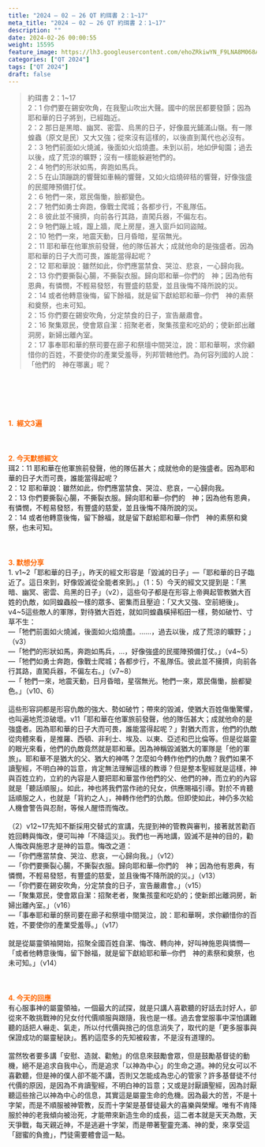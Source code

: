 ```yaml
---
title: "2024 – 02 – 26 QT 約珥書 2：1~17"
meta_title: "2024 – 02 – 26 QT 約珥書 2：1~17"
description: ""
date: 2024-02-26 00:00:55
weight: 15595
feature_image: https://lh3.googleusercontent.com/ehoZRkiwYN_F9LNA8M068AYxt73EavCZno-PD1cJRuf5BbSkQVUWr3gNEbt5kSs28Pb_Elg17kSrtf9ybWvojWoMV6I4tPM3vGRGDq6GkKkPdL2Gut4QAIw4-uykKUAtNiKgQKntvsU=w800
categories: ["QT 2024"]
tags: ["QT 2024"]
draft: false
---
```


<blockquote>約珥書 2：1~17<br />
2：1 你們要在錫安吹角，在我聖山吹出大聲。國中的居民都要發顫；因為耶和華的日子將到，已經臨近。<br />
2：2 那日是黑暗、幽冥、密雲、烏黑的日子，好像晨光鋪滿山嶺。有一隊蝗蟲（原文是民）又大又強；從來沒有這樣的，以後直到萬代也必沒有。<br />
2：3 牠們前面如火燒滅，後面如火焰燒盡。未到以前，地如伊甸園；過去以後，成了荒涼的曠野；沒有一樣能躲避牠們的。<br />
2：4 牠們的形狀如馬，奔跑如馬兵。<br />
2：5 在山頂蹦跳的響聲如車輛的響聲，又如火焰燒碎秸的響聲，好像強盛的民擺陣預備打仗。<br />
2：6 牠們一來，眾民傷慟，臉都變色。<br />
2：7 牠們如勇士奔跑，像戰士爬城；各都步行，不亂隊伍。<br />
2：8 彼此並不擁擠，向前各行其路，直闖兵器，不偏左右。<br />
2：9 牠們蹦上城，躥上牆，爬上房屋，進入窗戶如同盜賊。<br />
2：10 牠們一來，地震天動，日月昏暗，星宿無光。<br />
2：11 耶和華在他軍旅前發聲，他的隊伍甚大；成就他命的是強盛者。因為耶和華的日子大而可畏，誰能當得起呢？<br />
2：12 耶和華說：雖然如此，你們應當禁食、哭泣、悲哀，一心歸向我。<br />
2：13 你們要撕裂心腸，不撕裂衣服。歸向耶和華─你們的　神；因為他有恩典，有憐憫，不輕易發怒，有豐盛的慈愛，並且後悔不降所說的災。<br />
2：14 或者他轉意後悔，留下餘福，就是留下獻給耶和華─你們　神的素祭和奠祭，也未可知。<br />
2：15 你們要在錫安吹角，分定禁食的日子，宣告嚴肅會。<br />
2：16 聚集眾民，使會眾自潔：招聚老者，聚集孩童和吃奶的；使新郎出離洞房，新婦出離內室。<br />
2：17 事奉耶和華的祭司要在廊子和祭壇中間哭泣，說：耶和華啊，求你顧惜你的百姓，不要使你的產業受羞辱，列邦管轄他們。為何容列國的人說：「他們的　神在哪裏」呢？</blockquote><br />
&nbsp;<br />
<br />
&nbsp;<br />
<br />
<span style="color: #ff6600;"><strong>1.  經文3遍</strong></span><br />
<br />
&nbsp;<br />
<br />
<span style="color: #ff6600;"><strong>2. 今天默想經文<br />
</strong></span>珥2：11 耶和華在他軍旅前發聲，他的隊伍甚大；成就他命的是強盛者。因為耶和華的日子大而可畏，誰能當得起呢？<br />
2：12 耶和華說：雖然如此，你們應當禁食、哭泣、悲哀，一心歸向我。<br />
2：13 你們要撕裂心腸，不撕裂衣服。歸向耶和華─你們的　神；因為他有恩典，有憐憫，不輕易發怒，有豐盛的慈愛，並且後悔不降所說的災。<br />
2：14 或者他轉意後悔，留下餘福，就是留下獻給耶和華─你們　神的素祭和奠祭，也未可知。<br />
<br />
&nbsp;<br />
<br />
<strong><span style="color: #ff6600;">3. 默想分享<br />
</span></strong>1. v1~2「耶和華的日子」，昨天的經文形容是「毀滅的日子」—「耶和華的日子臨近了。這日來到，好像毀滅從全能者來到。」（1：5）今天的經文又提到是：「黑暗、幽冥、密雲、烏黑的日子」（v2），這些句子都是在形容上帝興起管教猶大百姓的仇敵，如同蝗蟲般一樣的眾多、密集而且壓迫：「又大又強、空前絕後」。v4~5這些敵人的軍隊，對待猶大百姓，就如同蝗蟲橫掃稻田一樣，勢如破竹、寸草不生：<br />
—「牠們前面如火燒滅，後面如火焰燒盡。……，過去以後，成了荒涼的曠野；」（v3）<br />
—「牠們的形狀如馬，奔跑如馬兵，…，好像強盛的民擺陣預備打仗。」（v4~5）<br />
—「牠們如勇士奔跑，像戰士爬城；各都步行，不亂隊伍。彼此並不擁擠，向前各行其路，直闖兵器，不偏左右。」（v7~8）<br />
—「 牠們一來，地震天動，日月昏暗，星宿無光。牠們一來，眾民傷慟，臉都變色。」（v10、6）<br />
<br />
這些形容詞都是形容仇敵的強大、勢如破竹；帶來的毀滅，使猶大百姓傷慟驚懼，也叫遍地荒涼破壞。v11「耶和華在他軍旅前發聲，他的隊伍甚大；成就他命的是強盛者。因為耶和華的日子大而可畏，誰能當得起呢？」對猶大而言，他們的仇敵從肉體來看，是推羅、西頓、非利士、埃及、以東、亞述和巴比倫等。但是從屬靈的眼光來看，他們的仇敵竟然就是耶和華。因為神稱毀滅猶大的軍隊是「他的軍旅」。耶和華不是猶大的父、猶大的神嗎？怎麼如今轉作他們的仇敵？我們如果不讀聖經，不明白神的旨意，肯定無法理解這樣的教導？但是整本聖經就是這樣，神與百姓立約，立約的內容是人要把耶和華當作他們的父、他們的神，而立約的內容就是「聽話順服」。如此，神也將我們當作祂的兒女，供應賜福引導。對於不肯聽話順服之人，也就是「背約之人」，神轉作他們的仇敵。但即使如此，神仍多次給人機會警告與忍耐，等候人醒悟而悔改。<br />
<br />
（2）v12~17先知不斷採用交替式的宣講，先提到神的管教與審判，接著就苦勸百姓回轉與悔改，便可叫神「不降這災」。我們也一再地講，毀滅不是神的目的，勸人悔改與施恩才是神的旨意。悔改之道：<br />
—「你們應當禁食、哭泣、悲哀，一心歸向我。」（v12）<br />
—「你們要撕裂心腸，不撕裂衣服。歸向耶和華─你們的　神；因為他有恩典，有憐憫，不輕易發怒，有豐盛的慈愛，並且後悔不降所說的災。」（v13）<br />
—「你們要在錫安吹角，分定禁食的日子，宣告嚴肅會。」（v15）<br />
—「聚集眾民，使會眾自潔：招聚老者，聚集孩童和吃奶的；使新郎出離洞房，新婦出離內室。」（v16）<br />
—「事奉耶和華的祭司要在廊子和祭壇中間哭泣，說：耶和華啊，求你顧惜你的百姓，不要使你的產業受羞辱。」（v17）<br />
<br />
就是從屬靈領袖開始，招聚全國百姓自潔、悔改、轉向神，好叫神施恩與憐憫—「或者他轉意後悔，留下餘福，就是留下獻給耶和華─你們　神的素祭和奠祭，也未可知。」（v14）<br />
<br />
&nbsp;<br />
<br />
<strong style="font-size: inherit;"><span style="color: #ff6600;">4. 今天的回應<br />
</span></strong>有心服事神的屬靈領袖，一個最大的試探，就是只講人喜歡聽的好話去討好人，卻從來不敢挑戰神的兒女付代價順服與跟隨，我也是一樣。過去會堂服事中深怕講難聽的話把人嚇走、氣走，所以付代價與捨己的信息消失了，取代的是「更多服事與保證成功的屬靈秘訣」。舊約這麼多的先知被殺害，不是沒有道理的。<br />
<br />
當然牧者要多講「安慰、造就、勸勉」的信息來鼓勵會眾，但是鼓勵基督徒的動機，絕不是追求自我中心，而是追求「以神為中心」的生命之道。神的兒女可以不喜歡聽，但是神的僕人卻不能不講，否則又怎能成為忠心的管家？許多基督徒不付代價的原因，是因為不肯讀聖經，不明白神的旨意；又或是討厭讀聖經，因為討厭聽這些捨己以神為中心的信息，其實這是屬靈生命的危機。因為最大的苦，不是十字架，而是不順服被神管教，反而十字架是基督徒最大的喜樂與榮耀。唯有不肯降服於神的老我傾向被治死，才能帶來新造生命的成長，這二者本就是天天為敵，天天爭戰，每天親近神，不是逃避十字架，而是帶著聖靈充滿、神的愛，來享受這「甜蜜的負擔」，門徒需要體會這一點。<br />
<br />
<audio style="display: none;" controls="controls"></audio><br />
<br />
<audio style="display: none;" controls="controls"></audio><br />
<br />
<audio style="display: none;" controls="controls"></audio><br />
<br />
<audio style="display: none;" controls="controls"></audio><br />
<br />
<audio style="display: none;" controls="controls"></audio>
        